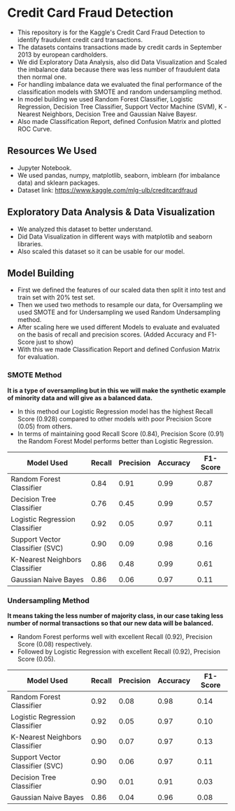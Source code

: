 # Credit Card Fraud Detection

* This repository is for the Kaggle's Credit Card Fraud Detection to identify fraudulent credit card transactions.
* The datasets contains transactions made by credit cards in September 2013 by european cardholders.
* We did Exploratory Data Analysis, also did Data Visualization and Scaled the imbalance data because there was less number of fraudulent data then normal one.
* For handling imbalance data we evaluated the final performance of the classification models with SMOTE and random undersampling method.
* In model building we used Random Forest Classifier, Logistic Regression, Decision Tree Classifier, Support Vector Machine (SVM), K -Nearest Neighbors, Decision Tree and Gaussian Naive Bayesr.
* Also made Classification Report, defined Confusion Matrix and plotted ROC Curve.

## Resources We Used

* Jupyter Notebook.
* We used pandas, numpy, matplotlib, seaborn, imblearn (for imbalance data) and sklearn packages.
* Dataset link: https://www.kaggle.com/mlg-ulb/creditcardfraud


## Exploratory Data Analysis & Data Visualization

* We analyzed this dataset to better understand.
* Did Data Visualization in different ways with matplotlib and seaborn libraries.
* Also scaled this dataset so it can be usable for our model.


## Model Building

* First we defined the features of our scaled data then split it into test and train set with 20% test set.
* Then we used two methods to resample our data, for Oversampling we used SMOTE and for Undersampling we used Random Undersampling method.
* After scaling here we used different Models to evaluate and evaluated on the basis of recall and precision scores. (Added Accuracy and F1-Score just to show)
* With this we made Classification Report and defined Confusion Matrix for evaluation.

### SMOTE Method

**It is a type of oversampling but in this we will make the synthetic example of minority data and will give as a balanced data.** 
* In this method our Logistic Regression model has the highest Recall Score (0.928) compared to other models with poor Precision Score (0.05) from others.
* In terms of maintaining good Recall Score (0.84), Precision Score (0.91) the Random Forest Model performs better than Logistic Regression.

Model Used | Recall | Precision | Accuracy | F1-Score
------------ | ------------- | ------------- | ------------- | -------------
Random Forest Classifier | 0.84 | 0.91 | 0.99 | 0.87
Decision Tree Classifier | 0.76 | 0.45 | 0.99 | 0.57
Logistic Regression Classifier | 0.92 | 0.05 | 0.97 | 0.11
Support Vector Classifier (SVC) | 0.90 | 0.09 | 0.98 | 0.16
K-Nearest Neighbors Classifier | 0.86 | 0.48 | 0.99 | 0.61
Gaussian Naive Bayes | 0.86 | 0.06 | 0.97 | 0.11


### Undersampling Method

**It means taking the less number of majority class, in our case taking less number of normal transactions so that our new data will be balanced.**
* Random Forest performs well with excellent Recall (0.92), Precision Score (0.08) respectively.
* Followed by Logistic Regression with excellent Recall (0.92), Precision Score (0.05).

Model Used | Recall | Precision | Accuracy | F1-Score
------------ | ------------- | ------------- | ------------- | -------------
Random Forest Classifier | 0.92 | 0.08 | 0.98 | 0.14
Logistic Regression Classifier | 0.92 | 0.05 | 0.97 | 0.10
K-Nearest Neighbors Classifier | 0.90 | 0.07 | 0.97 | 0.13
Support Vector Classifier (SVC) | 0.90 | 0.06 | 0.97 | 0.11
Decision Tree Classifier | 0.90 | 0.01 | 0.91 | 0.03
Gaussian Naive Bayes | 0.86	| 0.04 | 0.96 | 0.08
